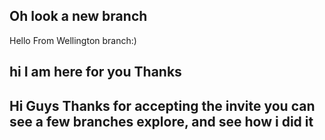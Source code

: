## Oh look a new branch
Hello From Wellington branch:)
## hi I am here for you Thanks 
## Hi Guys Thanks for accepting the invite you can see a few branches explore, and see how i did it

